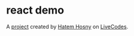 # react demo
A [project](https://livecodes.io/?x=https://github.com/hatemhosny/react-demo-livecodes/tree/gh-pages/src) created by [Hatem Hosny](https://github.com/hatemhosny) on [LiveCodes](https://livecodes.io).